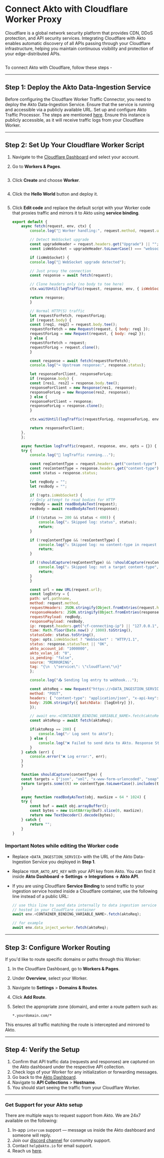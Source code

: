 # Connect Akto with Cloudflare Worker Proxy

Cloudflare is a global network security platform that provides CDN, DDoS protection, and API security services. Integrating Cloudflare with Akto enables automatic discovery of all APIs passing through your Cloudflare infrastructure, helping you maintain continuous visibility and protection of your edge-distributed APIs.

<figure><img src="../../.gitbook/assets/image (11).png" alt=""><figcaption></figcaption></figure>

To connect Akto with Cloudflare, follow these steps -

---

## Step 1: Deploy the Akto Data-Ingestion Service

Before configuring the Cloudflare Worker Traffic Connector, you need to deploy the Akto Data-Ingestion Service. Ensure that the service is running and accessible via a publicly available URL.
Set up and configure Akto Traffic Processor. The steps are mentioned [here](https://docs.akto.io/getting-started/traffic-processor/hybrid-saas).
Ensure this instance is publicly accessible, as it will receive traffic logs from your Cloudflare Worker.

---

## Step 2: Set Up Your Cloudflare Worker Script

1. Navigate to the [Cloudflare Dashboard](https://dash.cloudflare.com/) and select your account.
2. Go to **Workers & Pages**.

   <figure><img src="../../.gitbook/assets/cloudflare_workers_pages.png" alt=""><figcaption></figcaption></figure>
3. Click **Create** and choose **Worker**.

   <figure><img src="../../.gitbook/assets/cloudflare-hello-world-worker.png" alt=""><figcaption></figcaption></figure>
4. Click the **Hello World** button and deploy it.

   <figure><img src="../../.gitbook/assets/cloudflare-hello-world-worker-deploy.png" alt=""><figcaption></figcaption></figure>
5. Click **Edit code** and replace the default script with your Worker code that proxies traffic and mirrors it to Akto using **service binding**.

    ```javascript
    export default {
        async fetch(request, env, ctx) {
            console.log("🚀 Worker handling:", request.method, request.url);

            // Detect WebSocket upgrade
            const upgradeHeader = request.headers.get("Upgrade") || "";
            const isWebSocket = upgradeHeader.toLowerCase() === "websocket";

            if (isWebSocket) {
            console.log("🔄 WebSocket upgrade detected");

            // Just proxy the connection
            const response = await fetch(request);

            // Clone headers only (no body to tee here)
            ctx.waitUntil(logTraffic(request, response, env, { isWebSocket: true }));

            return response;
            }

            // Normal HTTP(S) traffic
            let requestForFetch, requestForLog;
            if (request.body) {
            const [req1, req2] = request.body.tee();
            requestForFetch = new Request(request, { body: req1 });
            requestForLog = new Request(request, { body: req2 });
            } else {
            requestForFetch = request;
            requestForLog = request.clone();
            }

            const response = await fetch(requestForFetch);
            console.log("⬅️ Upstream response:", response.status);

            let responseForClient, responseForLog;
            if (response.body) {
            const [res1, res2] = response.body.tee();
            responseForClient = new Response(res1, response);
            responseForLog = new Response(res2, response);
            } else {
            responseForClient = response;
            responseForLog = response.clone();
            }

            ctx.waitUntil(logTraffic(requestForLog, responseForLog, env));

            return responseForClient;
        },
        };

        async function logTraffic(request, response, env, opts = {}) {
        try {
            console.log("📝 logTraffic running...");

            const reqContentType = request.headers.get("content-type") || "";
            const resContentType = response.headers.get("content-type") || "";
            const status = response.status;

            let reqBody = "";
            let resBody = "";

            if (!opts.isWebSocket) {
            // Only attempt to read bodies for HTTP
            reqBody = await readBodyAsText(request);
            resBody = await readBodyAsText(response);

            if (!(status >= 200 && status < 400)) {
                console.log("⚠️ Skipped log: status", status);
                return;
            }

            if (!reqContentType && !resContentType) {
                console.log("⚠️ Skipped log: no content-type in request or response");
                return;
            }

            if (!shouldCapture(reqContentType) && !shouldCapture(resContentType)) {
                console.log("⚠️ Skipped log: not a target content-type", { reqContentType, resContentType });
                return;
            }
            }

            const url = new URL(request.url);
            const logEntry = {
            path: url.pathname,
            method: request.method,
            requestHeaders: JSON.stringify(Object.fromEntries(request.headers)),
            responseHeaders: JSON.stringify(Object.fromEntries(response.headers)),
            requestPayload: reqBody,
            responsePayload: resBody,
            ip: request.headers.get("cf-connecting-ip") || "127.0.0.1",
            time: Math.floor(Date.now() / 1000).toString(),
            statusCode: status.toString(),
            type: opts.isWebSocket ? "WebSocket" : "HTTP/1.1",
            status: response.statusText || "OK",
            akto_account_id: "1000000",
            akto_vxlan_id: "0",
            is_pending: "false",
            source: "MIRRORING",
            tag: "{\n  \"service\": \"cloudflare\"\n}"
            };

            console.log("📤 Sending log entry to webhook...");

            const aktoReq = new Request("https://<DATA_INGESTION_SERVICE>/api/ingestData", {
            method: "POST",
            headers: { "content-type": "application/json", "x-api-key": "YOUR_AKTO_API_KEY" },
            body: JSON.stringify({ batchData: [logEntry] }),
            });

            // await env.<CONTAINER_BINDING_VARIABLE_NAME>.fetch(aktoReq);
            const aktoResp = await fetch(aktoReq);

            if(aktoResp == 200) {
                console.log("✅ Log sent to akto");
            } else {
                console.log("❌ Failed to send data to Akto. Response Status: " + aktoResp?.status);
            }
        } catch (err) {
            console.error("❌ Log error:", err);
        }
        }

        function shouldCapture(contentType) {
        const targets = ["json", "xml", "x-www-form-urlencoded", "soap", "grpc"];
        return targets.some((t) => contentType.toLowerCase().includes(t));
        }

        async function readBodyAsText(obj, maxSize = 64 * 1024) {
        try {
            const buf = await obj.arrayBuffer();
            const bytes = new Uint8Array(buf).slice(0, maxSize);
            return new TextDecoder().decode(bytes);
        } catch {
            return "";
        }
    }
    ```

### Important Notes while editing the Worker code

* Replace `<DATA_INGESTION_SERVICE>` with the URL of the Akto Data-Ingestion Service you deployed in **Step 1**.
* Replace `YOUR_AKTO_API_KEY` with your API key from Akto.
  You can find it inside **Akto Dashboard → Settings → Integrations → Akto API**.
* If you are using Cloudflare **Service Binding** to send traffic to your ingestion service hosted inside a Cloudflare container, use the following line instead of a public URL:

  ```javascript
  // use this line to send data internally to data ingestion service
  // hosted in your Cloudflare container
  await env.<CONTAINER_BINDING_VARIABLE_NAME>.fetch(aktoReq);

  // for example
  await env.data_inject_worker.fetch(aktoReq);
  ```

---

## Step 3: Configure Worker Routing

If you'd like to route specific domains or paths through this Worker:

1. In the Cloudflare Dashboard, go to **Workers & Pages**.
2. Under **Overview**, select your Worker.
3. Navigate to **Settings** > **Domains & Routes**.
4. Click **Add Route**.
5. Select the appropriate zone (domain), and enter a route pattern such as:

   ```
   *.yourdomain.com/*
   ```

This ensures all traffic matching the route is intercepted and mirrored to Akto.

---

## Step 4: Verify the Setup

1. Confirm that API traffic data (requests and responses) are captured on the Akto dashboard under the respective API collection.
2. Check logs of your Worker for any initialization or forwarding messages.
3. Go back to the [Akto Dashboard](https://app.akto.io/).
4. Navigate to **API Collections** > **Hostname**.
5. You should start seeing the traffic from your Cloudflare Worker.

---

### Get Support for your Akto setup

There are multiple ways to request support from Akto. We are 24x7 available on the following:

1. In-app `intercom` support — message us inside the Akto dashboard and someone will reply.
2. Join our [discord channel](https://www.akto.io/community) for community support.
3. Contact `help@akto.io` for email support.
4. Reach us [here](https://www.akto.io/contact-us).